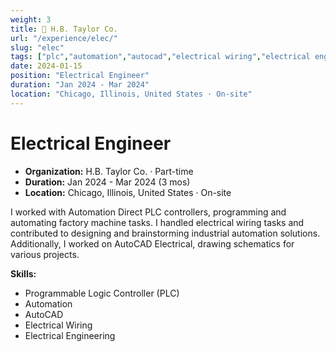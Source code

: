 ```yaml
---
weight: 3
title: 🔌 H.B. Taylor Co.
url: "/experience/elec/"
slug: "elec"
tags: ["plc","automation","autocad","electrical wiring","electrical engineering"]
date: 2024-01-15
position: "Electrical Engineer"
duration: "Jan 2024 - Mar 2024"
location: "Chicago, Illinois, United States · On-site"
---
```

# Electrical Engineer

- **Organization:** H.B. Taylor Co. · Part-time
- **Duration:** Jan 2024 - Mar 2024 (3 mos)
- **Location:** Chicago, Illinois, United States · On-site

I worked with Automation Direct PLC controllers, programming and automating factory machine tasks. I handled electrical wiring tasks and contributed to designing and brainstorming industrial automation solutions. Additionally, I worked on AutoCAD Electrical, drawing schematics for various projects.

**Skills:**

- Programmable Logic Controller (PLC)
- Automation
- AutoCAD
- Electrical Wiring
- Electrical Engineering


